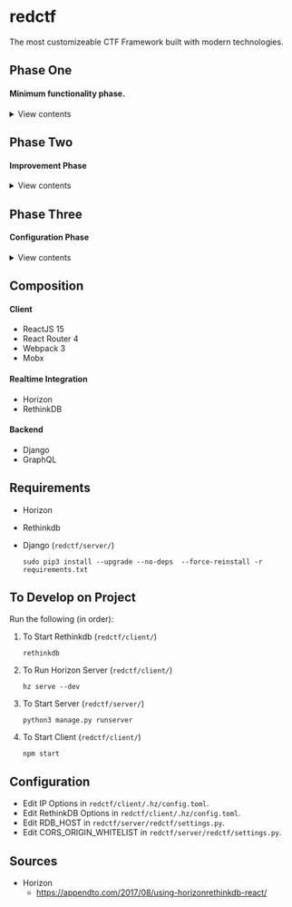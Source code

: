 # redctf

The most customizeable CTF Framework built with modern technologies.


## Phase One
#### Minimum functionality phase.

<details><summary>View contents</summary>
  
- [x] Auth
  - [x] Login - no access with proper login
  - [x] Register
  - [x] Hide/Show Admin page based on rights
- [x] Admin Page
  - [x] Create Category
  - [x] Create Challenge
- [x] Challenge Board
  - [x] Iterate and display categories and challenges from rethinkdb/horizon
  - [x] Challenge Modals
    - [x] Appearance
    - [x] Pass in Functions for submission
    - [x] Flag Check
    - [x] Sucess or Failure Toasts - should exit on success?
    - [x] Number Solves so far
  - [x] Flag Check in Django
- [x] Scoreboard Page
    - [x] Coloring in Tables
  - [x] Table of competitors
- [x] Team Page
  - [x] Accessible from top nav bar
  - [x] Accessible from scoreboard
  - [x] Graph
  - [x] Table for Challenges solved (and times solved)
- [x] Live Updates
  - [x] Challenge color switch
  - [x] Add categories through admin page
  - [x] Add challenges through admin page
  - [x] Scoreboard color and graph switch
  
</details>

## Phase Two
#### Improvement Phase

<details><summary>View contents</summary>
  
- [ ] CSS Improvements
  - [ ] Fix up components to look better
  - [ ] Move CSS colors to SASS variables
  - [x] Setup Basis for Theming in Phase Three
- [ ] Admin Page
  - [ ] Add CTFs
  - [x] Fix up Admin Panel to be useable
  - [ ] Release Hints
  - [ ] Complete CTF control
    - [ ] Ability to set future start time (with no errors in performance)
    - [ ] Ability to set future end time (and have it automatically stop CTF)
  - [ ] Complete control of Challenges
    - [ ] Better creation - html, more smooth transitions between making challenges
    - [ ] Admin panel
      - [ ] Challenge Row
        - [ ] Edit Challenge - popup with all challenge features for edit
        - [ ] Delete Challenge
        - [ ] Clone Challenge - useful if adding several similar challenges
        - [x] Number solves per challenge
        - [ ] Submitted correct / incorrect flags
        - [ ] Track the amount of times the modal is opened (don't know if it'd be interesting or not)
        - [ ] Graph button - see solves over time of competition
        - [ ] Release hint button
- [ ] Graphs
  - [ ] Legend
  - [ ] Tooltip
- [ ] Large Scale Documentation
  - [ ] Code Documentation
  - [ ] Process Documentation
  - [ ] Public Consumption Documentation
- [ ] Single Sign On Integrations
- [ ] Input Validation (Only Numbers here, Valid Email there, etc)
- [ ] Dockerize
- [ ] Auto-deployment of challenges (into containers possibly)?
- [ ] Link writeups to challenges post-ctf.  Just an idea, but we could have a folder structure, in which `.md` files are rendered into writeups, and we can auto-link challenges based on a configuration flag. For example, when generating a category, we could also trigger scaffolding and a base `/writeups/category/point_value/writeup.md` file. Then in each challenge modal, we check configuration and render a writeup link if configured. Another option - we could make these immediately available after close of CTF.
- [ ] Possible logging of django commands into run-script?  (i.e. Challenge gets created, put line of python into file. User gets created, put line of python into file.  Challenge gets solved, put line of python into file.  This would preserve the history of the CTF. If something catastrophic were to happen, you could theoretically spin up the exact same CTF with exact same user/challenge status by running a single script.  Just a thought.)


</details>

## Phase Three
#### Configuration Phase

<details><summary>View contents</summary>

- [ ] Admin Page
  - [ ] Allow upload custom HTML/CSS
  - [ ] Allow pick color scheme
  - [ ] Allow choose horizontal/vertical challenge board orientation
  - [ ] Choose email verification (i.e. send pwd, force pwd change or email verification link)
  - [ ] Choose team / multiple logins per team
  - [ ] Choose different scss modes (i.e. Vanilla Mode, Midnight Mode, Custom Mode, etc)
  - [ ] First blood points
  - [ ] Points decrease by number of solves
- [ ] Complete Documentation
- [ ] Flash challenges
- [ ] Linting
- [ ] Testing?  (i.e. Unit testing, Integration testing, Acceptance testing)


</details>

## Composition

#### Client
* ReactJS 15
* React Router 4
* Webpack 3
* Mobx

#### Realtime Integration
* Horizon
* RethinkDB

#### Backend
* Django
* GraphQL


## Requirements
* Horizon
* Rethinkdb
* Django (`redctf/server/`)

    `sudo pip3 install --upgrade --no-deps  --force-reinstall -r requirements.txt`

## To Develop on Project

Run the following (in order):

1) To Start Rethinkdb (`redctf/client/`)
    
    `rethinkdb`

2) To Run Horizon Server (`redctf/client/`)
    
    `hz serve --dev`

3) To Start Server (`redctf/server/`)
    
    `python3 manage.py runserver`

4) To Start Client (`redctf/client/`)
    
    `npm start`



## Configuration 
* Edit IP Options in `redctf/client/.hz/config.toml`.
* Edit RethinkDB Options in `redctf/client/.hz/config.toml`.
* Edit RDB_HOST in `redctf/server/redctf/settings.py`.
* Edit CORS_ORIGIN_WHITELIST in `redctf/server/redctf/settings.py`.


## Sources

* Horizon
   * https://appendto.com/2017/08/using-horizonrethinkdb-react/
